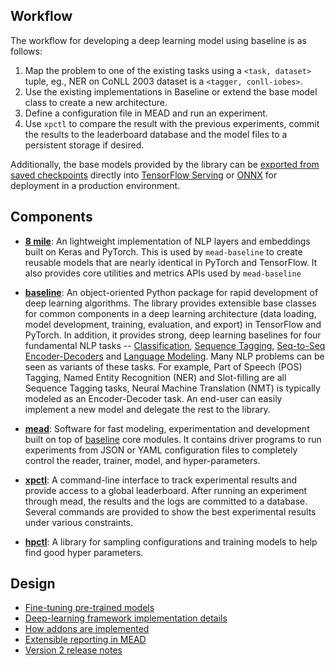 ## Workflow

The workflow for developing a deep learning model using baseline is as follows:

1. Map the problem to one of the existing tasks using a `<task, dataset>`
   tuple, eg., NER on CoNLL 2003 dataset is a `<tagger, conll-iobes>`.
2. Use the existing implementations in Baseline or extend the base model class
   to create a new architecture.
3. Define a configuration file in MEAD and run an experiment.
4. Use `xpctl` to compare the result with the previous experiments, commit the
   results to the leaderboard database and the model files to a persistent
   storage if desired.

Additionally, the base models provided by the library can be
[exported from saved checkpoints](export.md) directly into
[TensorFlow Serving](https://www.tensorflow.org/serving/) or [ONNX](https://onnx.ai) for deployment in a
production environment.

## Components

- [**8 mile**](../layers/eight_mile): An lightweight implementation of NLP layers and embeddings built on Keras and PyTorch.  This is used
  by `mead-baseline` to create reusable models that are nearly identical in PyTorch and TensorFlow.  It also provides
  core utilities and metrics APIs used by `mead-baseline`
  
- [**baseline**](baseline.md): An object-oriented Python package for
  rapid development of deep learning algorithms. The library provides extensible
  base classes for common components in a deep learning architecture (data
  loading, model development, training, evaluation, and export) in TensorFlow and
  PyTorch. In addition, it provides strong, deep learning baselines
  for four fundamental NLP tasks -- [Classification](classify.md),
  [Sequence Tagging](tagging.md), [Seq-to-Seq Encoder-Decoders](seq2seq.md)
  and [Language Modeling](lm.md). Many NLP problems can be seen as
  variants of these tasks. For example, Part of Speech (POS) Tagging, Named
  Entity Recognition (NER) and Slot-filling are all Sequence Tagging tasks,
  Neural Machine Translation (NMT) is typically modeled as an Encoder-Decoder
  task. An end-user can easily implement a new model and delegate the rest to
  the library.

- [**mead**](mead.md): Software for fast modeling, experimentation
  and development built on top of [baseline](docs/baseline.md) core modules. It contains driver programs to run experiments from JSON or YAML
  configuration files to completely control the reader, trainer, model, and
  hyper-parameters. 

- [**xpctl**](xpctl.md): A command-line interface to track experimental
  results and provide access to a global leaderboard. After running an
  experiment through mead, the results and the logs are committed to a database.
  Several commands are provided to show the best experimental results under
  various constraints.

- [**hpctl**](hpctl.md): A library for sampling configurations and training
  models to help find good hyper parameters.

## Design

- [Fine-tuning pre-trained models](fine-tuning.md)
- [Deep-learning framework implementation details](fw.md)
- [How addons are implemented](addons.md)
- [Extensible reporting in MEAD](reporting.md)
- [Version 2 release notes](v2.md)
